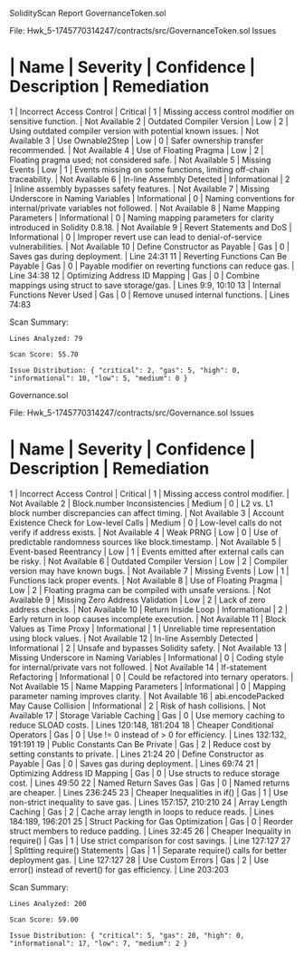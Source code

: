 SolidityScan Report
GovernanceToken.sol

File: Hwk_5-1745770314247/contracts/src/GovernanceToken.sol
Issues
# | Name | Severity | Confidence | Description | Remediation
1 | Incorrect Access Control | Critical | 1 | Missing access control modifier on sensitive function. | Not Available
2 | Outdated Compiler Version | Low | 2 | Using outdated compiler version with potential known issues. | Not Available
3 | Use Ownable2Step | Low | 0 | Safer ownership transfer recommended. | Not Available
4 | Use of Floating Pragma | Low | 2 | Floating pragma used; not considered safe. | Not Available
5 | Missing Events | Low | 1 | Events missing on some functions, limiting off-chain traceability. | Not Available
6 | In-line Assembly Detected | Informational | 2 | Inline assembly bypasses safety features. | Not Available
7 | Missing Underscore in Naming Variables | Informational | 0 | Naming conventions for internal/private variables not followed. | Not Available
8 | Name Mapping Parameters | Informational | 0 | Naming mapping parameters for clarity introduced in Solidity 0.8.18. | Not Available
9 | Revert Statements and DoS | Informational | 0 | Improper revert use can lead to denial-of-service vulnerabilities. | Not Available
10 | Define Constructor as Payable | Gas | 0 | Saves gas during deployment. | Line 24:31
11 | Reverting Functions Can Be Payable | Gas | 0 | Payable modifier on reverting functions can reduce gas. | Line 34:38
12 | Optimizing Address ID Mapping | Gas | 0 | Combine mappings using struct to save storage/gas. | Lines 9:9, 10:10
13 | Internal Functions Never Used | Gas | 0 | Remove unused internal functions. | Lines 74:83

Scan Summary:

    Lines Analyzed: 79

    Scan Score: 55.70

    Issue Distribution: { "critical": 2, "gas": 5, "high": 0, "informational": 10, "low": 5, "medium": 0 }

Governance.sol

File: Hwk_5-1745770314247/contracts/src/Governance.sol
Issues
# | Name | Severity | Confidence | Description | Remediation
1 | Incorrect Access Control | Critical | 1 | Missing access control modifier. | Not Available
2 | Block.number Inconsistencies | Medium | 0 | L2 vs. L1 block number discrepancies can affect timing. | Not Available
3 | Account Existence Check for Low-level Calls | Medium | 0 | Low-level calls do not verify if address exists. | Not Available
4 | Weak PRNG | Low | 0 | Use of predictable randomness sources like block.timestamp. | Not Available
5 | Event-based Reentrancy | Low | 1 | Events emitted after external calls can be risky. | Not Available
6 | Outdated Compiler Version | Low | 2 | Compiler version may have known bugs. | Not Available
7 | Missing Events | Low | 1 | Functions lack proper events. | Not Available
8 | Use of Floating Pragma | Low | 2 | Floating pragma can be compiled with unsafe versions. | Not Available
9 | Missing Zero Address Validation | Low | 2 | Lack of zero address checks. | Not Available
10 | Return Inside Loop | Informational | 2 | Early return in loop causes incomplete execution. | Not Available
11 | Block Values as Time Proxy | Informational | 1 | Unreliable time representation using block values. | Not Available
12 | In-line Assembly Detected | Informational | 2 | Unsafe and bypasses Solidity safety. | Not Available
13 | Missing Underscore in Naming Variables | Informational | 0 | Coding style for internal/private vars not followed. | Not Available
14 | If-statement Refactoring | Informational | 0 | Could be refactored into ternary operators. | Not Available
15 | Name Mapping Parameters | Informational | 0 | Mapping parameter naming improves clarity. | Not Available
16 | abi.encodePacked May Cause Collision | Informational | 2 | Risk of hash collisions. | Not Available
17 | Storage Variable Caching | Gas | 0 | Use memory caching to reduce SLOAD costs. | Lines 120:148, 181:204
18 | Cheaper Conditional Operators | Gas | 0 | Use != 0 instead of > 0 for efficiency. | Lines 132:132, 191:191
19 | Public Constants Can Be Private | Gas | 2 | Reduce cost by setting constants to private. | Lines 21:24
20 | Define Constructor as Payable | Gas | 0 | Saves gas during deployment. | Lines 69:74
21 | Optimizing Address ID Mapping | Gas | 0 | Use structs to reduce storage cost. | Lines 49:50
22 | Named Return Saves Gas | Gas | 0 | Named returns are cheaper. | Lines 236:245
23 | Cheaper Inequalities in if() | Gas | 1 | Use non-strict inequality to save gas. | Lines 157:157, 210:210
24 | Array Length Caching | Gas | 2 | Cache array length in loops to reduce reads. | Lines 184:189, 196:201
25 | Struct Packing for Gas Optimization | Gas | 0 | Reorder struct members to reduce padding. | Lines 32:45
26 | Cheaper Inequality in require() | Gas | 1 | Use strict comparison for cost savings. | Line 127:127
27 | Splitting require() Statements | Gas | 1 | Separate require() calls for better deployment gas. | Line 127:127
28 | Use Custom Errors | Gas | 2 | Use error() instead of revert() for gas efficiency. | Line 203:203

Scan Summary:

    Lines Analyzed: 200

    Scan Score: 59.00

    Issue Distribution: { "critical": 5, "gas": 20, "high": 0, "informational": 17, "low": 7, "medium": 2 }
